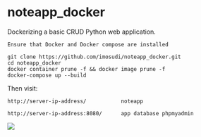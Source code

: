 ﻿# noteapp_docker
Dockerizing a basic CRUD Python web application.

	Ensure that Docker and Docker compose are installed

	git clone https://github.com/imosudi/noteapp_docker.git
	cd noteapp_docker
	docker container prune -f && docker image prune -f
	docker-compose up --build 

Then visit:
	
	http://server-ip-address/     		noteapp
	
	http://server-ip-address:8080/		app database phpmyadmin

<img src="https://github.com/imosudi/noteapp_docker/blob/master/app/static/images/web_view.png" />







